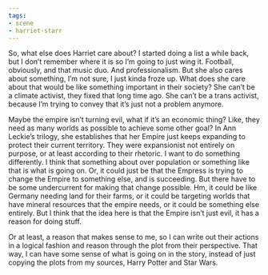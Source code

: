 ```yaml
---
tags:
- scene
- harriet-starr
---
```


So, what else does Harriet care about? I started doing a list a while
back, but I don’t remember where it is so I’m going to just wing it.
Football, obviously, and that music duo. And professionalism. But she
also cares about something, I’m not sure, I just kinda froze up. What
does she care about that would be like something important in their
society? She can’t be a climate activist, they fixed that long time ago.
She can’t be a trans activist, because I’m trying to convey that it’s
just not a problem anymore.

Maybe the empire isn’t turning evil, what if it’s an economic thing?
Like, they need as many worlds as possible to achieve some other goal?
In Ann Leckie’s trilogy, she establishes that her Empire just keeps
expanding to protect their current territory. They were expansionist not
entirely on purpose, or at least according to their rhetoric. I want to
do something differently. I think that something about over population
or something like that is what is going on. Or, it could just be that
the Empress is trying to change the Empire to something else, and is
succeeding. But there have to be some undercurrent for making that
change possible. Hm, it could be like Germany needing land for their
farms, or it could be targeting worlds that have mineral resources that
the empire needs, or it could be something else entirely. But I think
that the idea here is that the Empire isn’t just evil, it has a reason
for doing stuff.

Or at least, a reason that makes sense to me, so I can write out their
actions in a logical fashion and reason through the plot from their
perspective. That way, I can have some sense of what is going on in the
story, instead of just copying the plots from my sources, Harry Potter
and Star Wars.
